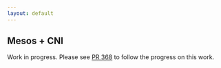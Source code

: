 ```yaml
---
layout: default
---
```


## Mesos + CNI

Work in progress. Please see [PR 368](https://github.com/microservices-demo/microservices-demo/pull/368) to follow the progress on this work.